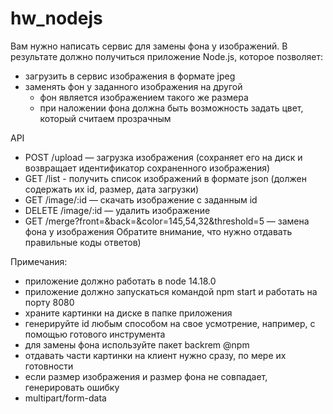 # hw_nodejs
Вам нужно написать сервис для замены фона у изображений. В результате должно получиться приложение Node.js, которое позволяет:
  - загрузить в сервис изображения в формате jpeg
  - заменять фон у заданного изображения на другой
    - фон является изображением такого же размера
    - при наложении фона должна быть возможность задать цвет, который считаем прозрачным
    
API
  - POST /upload  — загрузка изображения (сохраняет его на диск и возвращает идентификатор сохраненного изображения)
  - GET /list  - получить список изображений в формате json (должен содержать их id, размер, дата загрузки)
  - GET /image/:id  — скачать изображение с заданным id
  - DELETE /image/:id  — удалить изображение
  - GET /merge?front=<id>&back=<id>&color=145,54,32&threshold=5  — замена фона у изображения
Обратите внимание, что нужно отдавать правильные коды ответов)

Примечания:
  - приложение должно работать в node 14.18.0
  - приложение должно запускаться командой npm start  и работать на порту 8080 
  - храните картинки на диске в папке приложения
  - генерируйте id любым способом на свое усмотрение, например, с помощью готового инструмента
  - для замены фона используйте пакет   backrem @npm
  - отдавать части картинки на клиент нужно сразу, по мере их готовности
  - если размер изображения и размер фона не совпадает, генерировать ошибку
  - multipart/form-data
